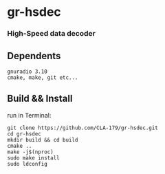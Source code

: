 # gr-hsdec
### High-Speed data decoder



## Dependents

    gnuradio 3.10
    cmake, make, git etc...

## Build && Install
run in Terminal:

    git clone https://github.com/CLA-179/gr-hsdec.git
    cd gr-hsdec
    mkdir build && cd build
    cmake ..
    make -j$(nproc)
    sudo make install
    sudo ldconfig